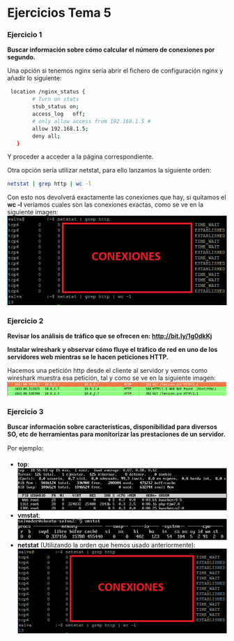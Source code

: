 # Ejercicios Tema 5

### Ejercicio 1
**Buscar información sobre cómo calcular el número de conexiones por segundo.**

Una opción si tenemos nginx sería abrir el fichero de configuración nginx y añadir lo siguiente:
```bash
 location /nginx_status {
        # Turn on stats
        stub_status on;
        access_log   off;
        # only allow access from 192.168.1.5 #
        allow 192.168.1.5;
        deny all;
   }
```

Y proceder a acceder a la página correspondiente.

Otra opción sería utilizar netstat, para ello lanzamos la siguiente orden:
```bash
netstat | grep http | wc -l
```
Con esto nos devolverá exactamente las conexiones que hay, si quitamos el **wc -l** veríamos cuales son las conexiones exactas, como se ve en la siguiente imagen:
![orden-netstat](./images/netstat.PNG "orden-netstat")


### Ejercicio 2
**Revisar los análisis de tráfico que se ofrecen en: http://bit.ly/1g0dkKj**

**Instalar wireshark y observar cómo fluye el tráfico de red en uno de los servidores web mientras se le hacen peticiones HTTP.**

Hacemos una petición http desde el cliente al servidor y vemos como wireshark muestra esa petición, tal y como se ve en la siguiente imagen:
![Captura del wireshark](./images/wireshark.PNG "Wireshark")



### Ejercicio 3
**Buscar información sobre características, disponibilidad para diversos SO, etc de herramientas para monitorizar las prestaciones de un servidor.**

Por ejemplo:

- **top**:
![orden-top](./images/top.PNG "orden-netstat")
- **vmstat**:
![orden-vmstat](./images/vmstat.PNG "orden-netstat")
- **netstat** (Utilizando la orden que hemos usado anteriormente):
 ![orden-netstat](./images/netstat.PNG "orden-netstat")

